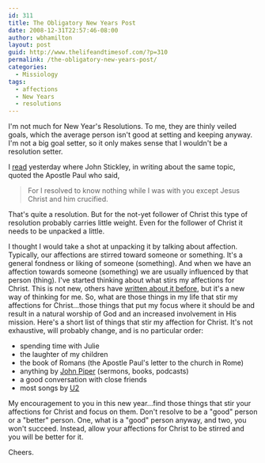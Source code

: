 ```yaml
---
id: 311
title: The Obligatory New Years Post
date: 2008-12-31T22:57:46-08:00
author: wbhamilton
layout: post
guid: http://www.thelifeandtimesof.com/?p=310
permalink: /the-obligatory-new-years-post/
categories:
  - Missiology
tags:
  - affections
  - New Years
  - resolutions
---
```

I'm not much for New Year's Resolutions. To me, they are thinly veiled goals, which the average person isn't good at setting and keeping anyway. I'm not a big goal setter, so it only makes sense that I wouldn't be a resolution setter.

I [read](http://www.sbcimpact.net/2008/12/31/new-years-resolutions/) yesterday where John Stickley, in writing about the same topic, quoted the Apostle Paul who said,

> For I resolved to know nothing while I was with you except Jesus Christ and him crucified.

That's quite a resolution. But for the not-yet follower of Christ this type of resolution probably carries little weight. Even for the follower of Christ it needs to be unpacked a little.

I thought I would take a shot at unpacking it by talking about affection. Typically, our affections are stirred toward someone or something. It's a general fondness or liking of someone (something). And when we have an affection towards someone (something) we are usually influenced by that person (thing). I've started thinking about what stirs my affections for Christ. This is not new, others have [written about it before](http://dwelldeep.net/?p=31), but it's a new way of thinking for me. So, what are those things in my life that stir my affections for Christ...those things that put my focus where it should be and result in a natural worship of God and an increased involvement in His mission. Here's a short list of things that stir my affection for Christ. It's not exhaustive, will probably change, and is no particular order:

  * spending time with Julie
  * the laughter of my children
  * the book of Romans (the Apostle Paul's letter to the church in Rome)
  * anything by [John Piper](http://www.desiringgod.org) (sermons, books, podcasts)
  * a good conversation with close friends
  * most songs by [U2](http://www.u2.com/)

My encouragement to you in this new year...find those things that stir your affections for Christ and focus on them. Don't resolve to be a "good" person or a "better" person. One, what is a "good" person anyway, and two, you won't succeed. Instead, allow your affections for Christ to be stirred and you will be better for it.

Cheers.
